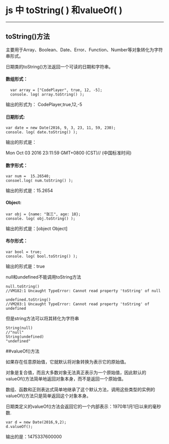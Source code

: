# js 中 toString( ) 和valueOf( )

-------
## toString()方法

主要用于Array、Boolean、Date、Error、Function、Number等对象转化为字符串形式。

日期类的toString()方法返回一个可读的日期和字符串。

#### 数组形式：

	  var array = ["CodePlayer", true, 12, -5];  
	  console. log( array.toString() );  
  
输出的形式为：
  CodePlayer,true,12,-5
 

#### 日期形式:

	var date = new Date(2016, 9, 3, 23, 11, 59, 230);  
	console. log( date.toString() );   

输出的形式是：

Mon Oct 03 2016 23:11:59 GMT+0800 (CST)// (中国标准时间)  

#### 数字形式：

	var num =  15.26540;  
	consoel.log( num.toString() );  

输出的形式是：15.2654  

#### Object:

	var obj = {name: "张三", age: 18};  
	console. log( obj.toString() );   

输出的形式是：[object Object]  
 

#### 布尔形式：

	var bool = true;  
	console. log( bool.toString() );  

输出的形式是：true  

null和undefined不能调用toString方法

	null.toString()
	//VM182:1 Uncaught TypeError: Cannot read property 'toString' of null

	undefined.toString()
	//VM203:1 Uncaught TypeError: Cannot read property 'toString' of undefined

但是string方法可以将其转化为字符串

	String(null)
	//"null"
	String(undefined)
	"undefined"
##valueOf()方法

如果存在任意原始值，它就默认将对象转换为表示它的原始值。

对象是复合值，而且大多数对象无法真正表示为一个原始值，因此默认的valueOf()方法简单地返回对象本身，而不是返回一个原始值。

数组、函数和正则表达式简单地继承了这个默认方法，调用这些类型的实例的valueOf()方法只是简单返回这个对象本身。

日期类定义的valueOf()方法会返回它的一个内部表示：1970年1月1日以来的毫秒数.

	var d = new Date(2016,9,2);   
	d.valueOf();
   
输出的是：1475337600000  